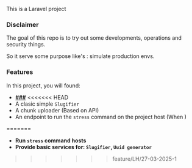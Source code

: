 This is a Laravel project

### Disclaimer

The goal of this repo is to try out some developments, operations and security things. 


So it serve some purpose like's : simulate production envs. 


### Features

In this project, you will found:
- **[###](###)**
<<<<<<< HEAD
- A clasic simple `Slugifier`
- A chunk uploader (Based on API)
- An endpoint to run the `stress` command on the project host (When )
<!-- - **Provide basic services for: `Slugifier`, `Uuid generator`** -->
=======
- **Run `stress` command hosts**
- **Provide basic services for: `Slugifier`, `Uuid generator`**
>>>>>>> feature/LH/27-03-2025-1
